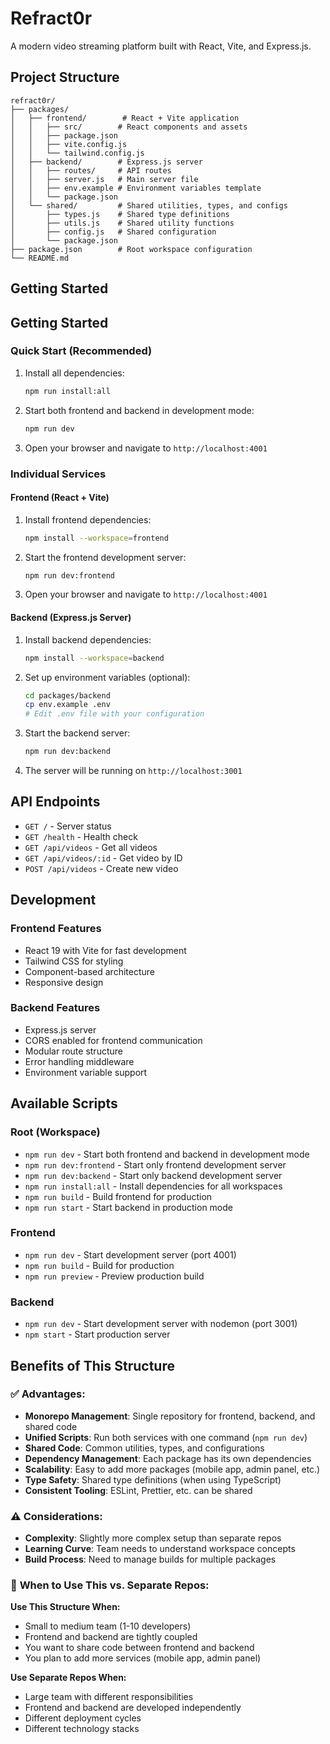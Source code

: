 # Refract0r

A modern video streaming platform built with React, Vite, and Express.js.

## Project Structure

```
refract0r/
├── packages/
│   ├── frontend/        # React + Vite application
│   │   ├── src/        # React components and assets
│   │   ├── package.json
│   │   ├── vite.config.js
│   │   └── tailwind.config.js
│   ├── backend/        # Express.js server
│   │   ├── routes/     # API routes
│   │   ├── server.js   # Main server file
│   │   ├── env.example # Environment variables template
│   │   └── package.json
│   └── shared/         # Shared utilities, types, and configs
│       ├── types.js    # Shared type definitions
│       ├── utils.js    # Shared utility functions
│       ├── config.js   # Shared configuration
│       └── package.json
├── package.json        # Root workspace configuration
└── README.md
```

## Getting Started

## Getting Started

### Quick Start (Recommended)

1. Install all dependencies:
   ```bash
   npm run install:all
   ```

2. Start both frontend and backend in development mode:
   ```bash
   npm run dev
   ```

3. Open your browser and navigate to `http://localhost:4001`

### Individual Services

#### Frontend (React + Vite)

1. Install frontend dependencies:
   ```bash
   npm install --workspace=frontend
   ```

2. Start the frontend development server:
   ```bash
   npm run dev:frontend
   ```

3. Open your browser and navigate to `http://localhost:4001`

#### Backend (Express.js Server)

1. Install backend dependencies:
   ```bash
   npm install --workspace=backend
   ```

2. Set up environment variables (optional):
   ```bash
   cd packages/backend
   cp env.example .env
   # Edit .env file with your configuration
   ```

3. Start the backend server:
   ```bash
   npm run dev:backend
   ```

4. The server will be running on `http://localhost:3001`

## API Endpoints

- `GET /` - Server status
- `GET /health` - Health check
- `GET /api/videos` - Get all videos
- `GET /api/videos/:id` - Get video by ID
- `POST /api/videos` - Create new video

## Development

### Frontend Features
- React 19 with Vite for fast development
- Tailwind CSS for styling
- Component-based architecture
- Responsive design

### Backend Features
- Express.js server
- CORS enabled for frontend communication
- Modular route structure
- Error handling middleware
- Environment variable support

## Available Scripts

### Root (Workspace)
- `npm run dev` - Start both frontend and backend in development mode
- `npm run dev:frontend` - Start only frontend development server
- `npm run dev:backend` - Start only backend development server
- `npm run install:all` - Install dependencies for all workspaces
- `npm run build` - Build frontend for production
- `npm run start` - Start backend in production mode

### Frontend
- `npm run dev` - Start development server (port 4001)
- `npm run build` - Build for production
- `npm run preview` - Preview production build

### Backend
- `npm run dev` - Start development server with nodemon (port 3001)
- `npm start` - Start production server

## Benefits of This Structure

### ✅ **Advantages:**
- **Monorepo Management**: Single repository for frontend, backend, and shared code
- **Unified Scripts**: Run both services with one command (`npm run dev`)
- **Shared Code**: Common utilities, types, and configurations
- **Dependency Management**: Each package has its own dependencies
- **Scalability**: Easy to add more packages (mobile app, admin panel, etc.)
- **Type Safety**: Shared type definitions (when using TypeScript)
- **Consistent Tooling**: ESLint, Prettier, etc. can be shared

### ⚠️ **Considerations:**
- **Complexity**: Slightly more complex setup than separate repos
- **Learning Curve**: Team needs to understand workspace concepts
- **Build Process**: Need to manage builds for multiple packages

### 🔄 **When to Use This vs. Separate Repos:**

**Use This Structure When:**
- Small to medium team (1-10 developers)
- Frontend and backend are tightly coupled
- You want to share code between frontend and backend
- You plan to add more services (mobile app, admin panel)

**Use Separate Repos When:**
- Large team with different responsibilities
- Frontend and backend are developed independently
- Different deployment cycles
- Different technology stacks
